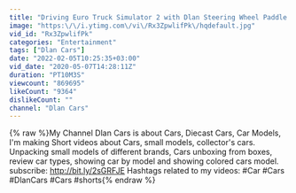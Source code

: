 ```yaml
---
title: "Driving Euro Truck Simulator 2 with Dlan Steering Wheel Paddle Shifter Gameplay"
image: "https:\/\/i.ytimg.com\/vi\/Rx3ZpwlifPk\/hqdefault.jpg"
vid_id: "Rx3ZpwlifPk"
categories: "Entertainment"
tags: ["Dlan Cars"]
date: "2022-02-05T10:25:35+03:00"
vid_date: "2020-05-07T14:28:11Z"
duration: "PT10M3S"
viewcount: "869695"
likeCount: "9364"
dislikeCount: ""
channel: "Dlan Cars"
---
```

{% raw %}My Channel Dlan Cars is about Cars, Diecast Cars, Car Models, I'm making Short videos about Cars, small models, collector's cars. Unpacking small models of different brands, Cars unboxing from boxes, review car types, showing car by model and showing colored cars model. subscribe: <a rel="nofollow" target="blank" href="http://bit.ly/2sGRFJE">http://bit.ly/2sGRFJE</a> Hashtags related to my videos: #Car #Cars #DlanCars #Cars #shorts{% endraw %}
